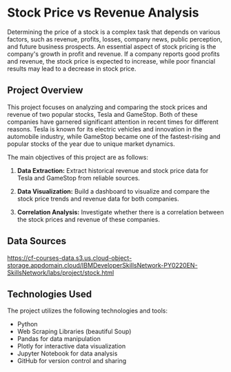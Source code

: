 # Stock Price vs Revenue Analysis

Determining the price of a stock is a complex task that depends on various factors, such as revenue, profits, losses, company news, public perception, and future business prospects. An essential aspect of stock pricing is the company's growth in profit and revenue. If a company reports good profits and revenue, the stock price is expected to increase, while poor financial results may lead to a decrease in stock price.

## Project Overview

This project focuses on analyzing and comparing the stock prices and revenue of two popular stocks, Tesla and GameStop. Both of these companies have garnered significant attention in recent times for different reasons. Tesla is known for its electric vehicles and innovation in the automobile industry, while GameStop became one of the fastest-rising and popular stocks of the year due to unique market dynamics.

The main objectives of this project are as follows:

1. **Data Extraction:** Extract historical revenue and stock price data for Tesla and GameStop from reliable sources.

2. **Data Visualization:** Build a dashboard to visualize and compare the stock price trends and revenue data for both companies.

3. **Correlation Analysis:** Investigate whether there is a correlation between the stock prices and revenue of these companies.

## Data Sources

https://cf-courses-data.s3.us.cloud-object-storage.appdomain.cloud/IBMDeveloperSkillsNetwork-PY0220EN-SkillsNetwork/labs/project/stock.html


## Technologies Used

The project utilizes the following technologies and tools:

- Python
- Web Scraping Libraries (beautiful Soup)
- Pandas for data manipulation
- Plotly for interactive data visualization
- Jupyter Notebook for data analysis
- GitHub for version control and sharing
